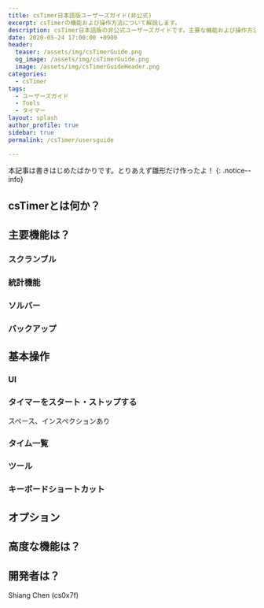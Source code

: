 ```yaml
---
title: csTimer日本語版ユーザーズガイド(非公式)
excerpt: csTimerの機能および操作方法について解説します。
description: csTimer日本語版の非公式ユーザーズガイドです。主要な機能および操作方法について解説します。
date: 2020-05-24 17:00:00 +0900
header:
  teaser: /assets/img/csTimerGuide.png
  og_image: /assets/img/csTimerGuide.png
  image: /assets/img/csTimerGuideHeader.png
categories:
  - csTimer
tags:
  - ユーザーズガイド
  - Tools
  - タイマー
layout: splash
author_profile: true
sidebar: true
permalink: /csTimer/usersguide

---
```

本記事は書きはじめたばかりです。とりあえず雛形だけ作ったよ！
{: .notice--info}

## csTimerとは何か？

## 主要機能は？
### スクランブル
### 統計機能
### ソルバー
### バックアップ


## 基本操作
### UI
### タイマーをスタート・ストップする
スペース、インスペクションあり
### タイム一覧
### ツール
### キーボードショートカット

## オプション

## 高度な機能は？

## 開発者は？
Shiang Chen (cs0x7f)
## 